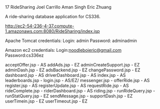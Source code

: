 17 RideSharing
Joel Carrillo
Aman Singh
Eric Zhuang

A ride-sharing database application for CS336.

http://ec2-54-236-4-37.compute-1.amazonaws.com:8080/RideSharing/index.jsp

Apache Tomcat credentials:
Login: admin
Password: adminadmin

Amazon ec2 credentials: 
Login:noodleboieric@gmail.com
Password:cs336ez

acceptOffer.jsp - AS
addAds.jsp - EZ
adminCreateSupport.jsp - EZ
adminDash.jsp - EZ
adsBackend.jsp - EZ
changePassword.jsp - EZ
dashboard.jsp - AS
driverDashboard.jsp - AS
index.jsp - AS
leaderboards.jsp - 
login.jsp - AS/EZ/
messenger.jsp - 
offerRide.jsp - AS
register.jsp - AS
registerUpdate.jsp - AS
requestRide.jsp - AS
rideComplete.jsp - 
riderDashboard.jsp - AS
riding.jsp - 
runRideQuery.jsp - 
runStatQuery.jsp - EZ
sendMessage.jsp - 
supportDash.jsp - EZ
userTimein.jsp - EZ
userTimeout.jsp - EZ



